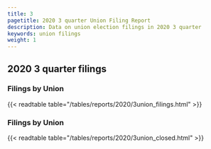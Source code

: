 ```yaml
---
title: 3
pagetitle: 2020 3 quarter Union Filing Report
description: Data on union election filings in 2020 3 quarter 
keywords: union filings
weight: 1
---
```


## 2020 3 quarter filings

### Filings by Union
{{< readtable table="/tables/reports/2020/3union_filings.html" >}}

### Filings by Union
{{< readtable table="/tables/reports/2020/3union_closed.html" >}}
